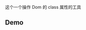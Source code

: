 这个一个操作 Dom 的 class 属性的工具

## Demo

<preview path="./demo.vue" title="@niu-tools/core/browser/class" description="操作Dom的class"></preview>
